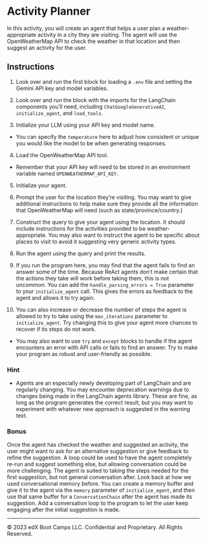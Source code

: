 # Activity Planner

In this activity, you will create an agent that helps a user plan a weather-appropriate activity in a city they are visiting. The agent will use the OpenWeatherMap API to check the weather in that location and then suggest an activity for the user.

## Instructions

1. Look over and run the first block for loading a `.env` file and setting the Gemini API key and model variables.

2. Look over and run the block with the imports for the LangChain components you’ll need, including `ChatGoogleGenerativeAI`, `initialize_agent`, and `load_tools`.

3. Initialize your LLM using your API key and model name.
  * You can specify the `temperature` here to adjust how consistent or unique you would like the model to be when generating responses.

4. Load the OpenWeatherMap API tool.
  * Remember that your API key will need to be stored in an environment variable named `OPENWEATHERMAP_API_KEY`.

5. Initialize your agent.

6. Prompt the user for the location they’re visiting. You may want to give additional instructions to help make sure they provide all the information that OpenWeatherMap will need (such as state/province/country.)

7. Construct the query to give your agent using the location. It should include instructions for the activities provided to be weather-appropriate. You may also want to instruct the agent to be specific about places to visit to avoid it suggesting very generic activity types.

8. Run the agent using the query and print the results.

9. If you run the program here, you may find that the agent fails to find an answer some of the time. Because ReAct agents don’t make certain that the actions they take will work before taking them, this is not uncommon. You can add the `handle_parsing_errors = True` parameter to your `initialize_agent` call. This gives the errors as feedback to the agent and allows it to try again.

10. You can also increase or decrease the number of steps the agent is allowed to try to take using the `max_iterations` parameter to `initialize_agent`. Try changing this to give your agent more chances to recover if its steps do not work.

* You may also want to use `try` and `except` blocks to handle if the agent encounters an error with API calls or fails to find an answer. Try to make your program as robust and user-friendly as possible.

### Hint

* Agents are an especially newly developing part of LangChain and are regularly changing. You may encounter deprecation warnings due to changes being made in the LangChain agents library. These are fine, as long as the program generates the correct result, but you may want to experiment with whatever new approach is suggested in the warning text.

### Bonus

Once the agent has checked the weather and suggested an activity, the user might want to ask for an alternative suggestion or give feedback to refine the suggestion. A loop could be used to have the agent completely re-run and suggest something else, but allowing conversation could be more challenging. The agent is suited to taking the steps needed for the first suggestion, but not general conversation after. Look back at how we used conversational memory before. You can create a memory buffer and give it to the agent via the `memory` parameter of `initialize_agent`, and then use that same buffer for a `ConversationChain` after the agent has made its suggestion. Add a conversation loop to the program to let the user keep engaging after the initial suggestion is made.

---

© 2023 edX Boot Camps LLC. Confidential and Proprietary. All Rights Reserved.
